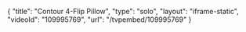 {
    "title": "Contour 4-Flip Pillow",
    "type": "solo",
    "layout": "iframe-static",
    "videoId": "109995769",
    "url": "\/tvpembed\/109995769"
}